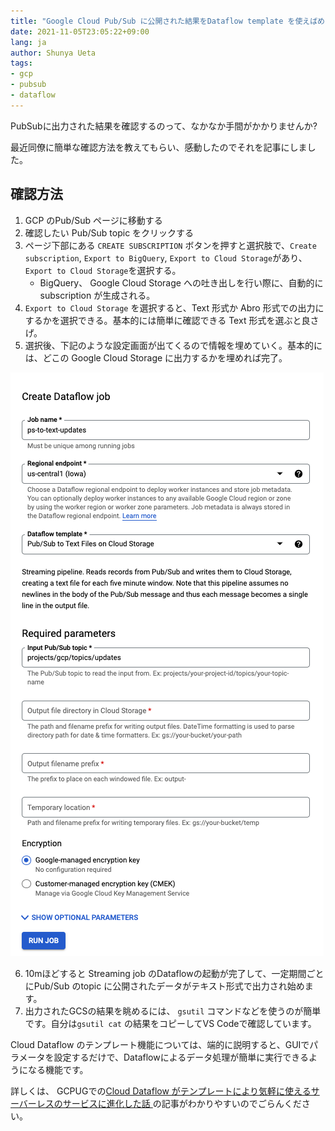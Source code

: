 ```yaml
---
title: "Google Cloud Pub/Sub に公開された結果をDataflow template を使えばめちゃくちゃ簡単に確認できる"
date: 2021-11-05T23:05:22+09:00
lang: ja
author: Shunya Ueta
tags:
- gcp
- pubsub
- dataflow
---
```


PubSubに出力された結果を確認するのって、なかなか手間がかかりませんか?

最近同僚に簡単な確認方法を教えてもらい、感動したのでそれを記事にしました。

## 確認方法

1. GCP のPub/Sub ページに移動する
2. 確認したい Pub/Sub topic をクリックする
3. ページ下部にある `CREATE SUBSCRIPTION` ボタンを押すと選択肢で、`Create subscription`, `Export to BigQuery`, `Export to Cloud Storage`があり、 `Export to Cloud Storage`を選択する。
    - BigQuery、 Google Cloud Storage への吐き出しを行い際に、自動的に subscription が生成される。
4. `Export to Cloud Storage` を選択すると、Text 形式か Abro 形式での出力にするかを選択できる。基本的には簡単に確認できる Text 形式を選ぶと良さげ。
5. 選択後、下記のような設定画面が出てくるので情報を埋めていく。基本的には、どこの Google Cloud Storage に出力するかを埋めれば完了。

![Export to Cloud Storage config](/posts/2021-11-05/images/1.png)

6. 10mほどすると Streaming job のDataflowの起動が完了して、一定期間ごとにPub/Sub のtopic に公開されたデータがテキスト形式で出力され始めます。
7. 出力されたGCSの結果を眺めるには、 `gsutil` コマンドなどを使うのが簡単です。自分は`gsutil cat` の結果をコピーしてVS Codeで確認しています。


Cloud Dataflow のテンプレート機能については、端的に説明すると、GUIでパラメータを設定するだけで、Dataflowによるデータ処理が簡単に実行できるようになる機能です。

詳しくは、 GCPUGでの[Cloud Dataflow がテンプレートにより気軽に使えるサーバーレスのサービスに進化した話
](https://medium.com/google-cloud-jp/cloud-dataflow-%E3%81%8C%E3%83%86%E3%83%B3%E3%83%97%E3%83%AC%E3%83%BC%E3%83%88%E3%81%AB%E3%82%88%E3%82%8A%E6%B0%97%E8%BB%BD%E3%81%AB%E4%BD%BF%E3%81%88%E3%82%8B%E3%82%B5%E3%83%BC%E3%83%90%E3%83%BC%E3%83%AC%E3%82%B9%E3%81%AE%E3%82%B5%E3%83%BC%E3%83%93%E3%82%B9%E3%81%AB%E9%80%B2%E5%8C%96%E3%81%97%E3%81%9F%E8%A9%B1-f8105ea956d3)の記事がわかりやすいのでごらんください。